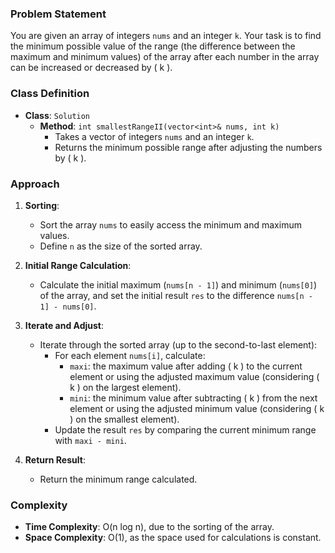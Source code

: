 ### Problem Statement
You are given an array of integers `nums` and an integer `k`. Your task is to find the minimum possible value of the range (the difference between the maximum and minimum values) of the array after each number in the array can be increased or decreased by \( k \).

### Class Definition
- **Class**: `Solution`
  - **Method**: `int smallestRangeII(vector<int>& nums, int k)`
    - Takes a vector of integers `nums` and an integer `k`.
    - Returns the minimum possible range after adjusting the numbers by \( k \).

### Approach
1. **Sorting**:
   - Sort the array `nums` to easily access the minimum and maximum values.
   - Define `n` as the size of the sorted array.

2. **Initial Range Calculation**:
   - Calculate the initial maximum (`nums[n - 1]`) and minimum (`nums[0]`) of the array, and set the initial result `res` to the difference `nums[n - 1] - nums[0]`.

3. **Iterate and Adjust**:
   - Iterate through the sorted array (up to the second-to-last element):
     - For each element `nums[i]`, calculate:
       - `maxi`: the maximum value after adding \( k \) to the current element or using the adjusted maximum value (considering \( k \) on the largest element).
       - `mini`: the minimum value after subtracting \( k \) from the next element or using the adjusted minimum value (considering \( k \) on the smallest element).
     - Update the result `res` by comparing the current minimum range with `maxi - mini`.

4. **Return Result**:
   - Return the minimum range calculated.

### Complexity
- **Time Complexity**: O(n log n), due to the sorting of the array.
- **Space Complexity**: O(1), as the space used for calculations is constant.
